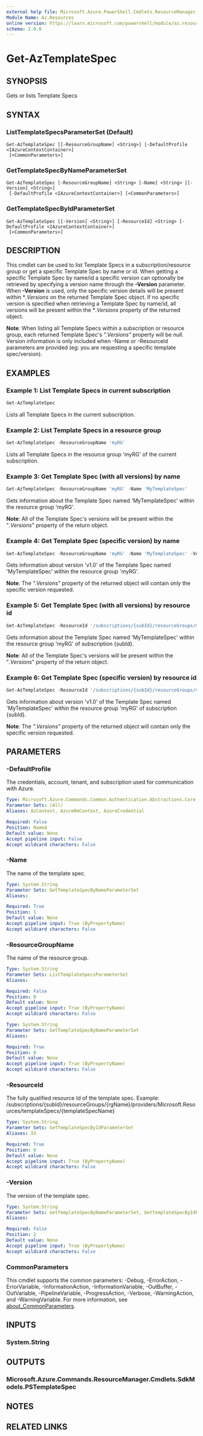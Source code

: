 ```yaml
---
external help file: Microsoft.Azure.PowerShell.Cmdlets.ResourceManager.dll-Help.xml
Module Name: Az.Resources
online version: https://learn.microsoft.com/powershell/module/az.resources/get-aztemplatespec
schema: 2.0.0
---
```


# Get-AzTemplateSpec

## SYNOPSIS
Gets or lists Template Specs

## SYNTAX

### ListTemplateSpecsParameterSet (Default)
```
Get-AzTemplateSpec [[-ResourceGroupName] <String>] [-DefaultProfile <IAzureContextContainer>]
 [<CommonParameters>]
```

### GetTemplateSpecByNameParameterSet
```
Get-AzTemplateSpec [-ResourceGroupName] <String> [-Name] <String> [[-Version] <String>]
 [-DefaultProfile <IAzureContextContainer>] [<CommonParameters>]
```

### GetTemplateSpecByIdParameterSet
```
Get-AzTemplateSpec [[-Version] <String>] [-ResourceId] <String> [-DefaultProfile <IAzureContextContainer>]
 [<CommonParameters>]
```

## DESCRIPTION
This cmdlet can be used to list Template Specs in a subscription/resource group or get a specific Template Spec 
by name or id. When getting a specific Template Spec by name/id a specific version can optionally be retrieved
by specifying a version name through the **-Version** parameter. When **-Version** is used, only the specific version 
details will be present within **.Versions* on the returned Template Spec object. If no specific version 
is specified when retrieving a Template Spec by name/id, all versions will be present within the  **.Versions*
property of the returned object.

**Note**: When listing all Template Specs within a subscription or resource group, each returned Template Spec's
 *".Versions"* property will be *null*. Version information is only included when -Name or -ResourceId parameters
are provided (eg: you are requesting a specific template spec/version).

## EXAMPLES

### Example 1: List Template Specs in current subscription
```powershell
Get-AzTemplateSpec
```

Lists all Template Specs in the current subscription.

### Example 2: List Template Specs in a resource group
```powershell
Get-AzTemplateSpec -ResourceGroupName 'myRG'
```

Lists all Template Specs in the resource group 'myRG' of the current subscription.

### Example 3: Get Template Spec (with all versions) by name
```powershell
Get-AzTemplateSpec -ResourceGroupName 'myRG' -Name 'MyTemplateSpec'
```

Gets information about the Template Spec named 'MyTemplateSpec' within the resource group 'myRG'.

**Note**: All of the Template Spec's versions will be present within the "*.Versions*" property 
of the return object.

### Example 4: Get Template Spec (specific version) by name
```powershell
Get-AzTemplateSpec -ResourceGroupName 'myRG' -Name 'MyTemplateSpec' -Version 'v1.0'
```

Gets information about version 'v1.0' of the Template Spec named 'MyTemplateSpec' within the resource group 'myRG'.

**Note**: The *".Versions"* property of the returned object will contain only the specific version requested.

### Example 5: Get Template Spec (with all versions) by resource id
```powershell
Get-AzTemplateSpec -ResourceId '/subscriptions/{subId}/resourceGroups/myRG/providers/Microsoft.Resources/templateSpecs/MyTemplateSpec'
```

Gets information about the Template Spec named 'MyTemplateSpec' within the resource group 'myRG' of subscription \{subId\}.

**Note**: All of the Template Spec's versions will be present within the "*.Versions*" property 
of the return object.

### Example 6: Get Template Spec (specific version) by resource id
```powershell
Get-AzTemplateSpec -ResourceId '/subscriptions/{subId}/resourceGroups/myRG/providers/Microsoft.Resources/templateSpecs/MyTemplateSpec' -Version 'v1.0'
```

Gets information about version 'v1.0' of the Template Spec named 'MyTemplateSpec' within the resource group 'myRG' of subscription \{subId\}.

**Note**: The *".Versions"* property of the returned object will contain only the specific version requested.

## PARAMETERS

### -DefaultProfile
The credentials, account, tenant, and subscription used for communication with Azure.

```yaml
Type: Microsoft.Azure.Commands.Common.Authentication.Abstractions.Core.IAzureContextContainer
Parameter Sets: (All)
Aliases: AzContext, AzureRmContext, AzureCredential

Required: False
Position: Named
Default value: None
Accept pipeline input: False
Accept wildcard characters: False
```

### -Name
The name of the template spec.

```yaml
Type: System.String
Parameter Sets: GetTemplateSpecByNameParameterSet
Aliases:

Required: True
Position: 1
Default value: None
Accept pipeline input: True (ByPropertyName)
Accept wildcard characters: False
```

### -ResourceGroupName
The name of the resource group.

```yaml
Type: System.String
Parameter Sets: ListTemplateSpecsParameterSet
Aliases:

Required: False
Position: 0
Default value: None
Accept pipeline input: True (ByPropertyName)
Accept wildcard characters: False
```

```yaml
Type: System.String
Parameter Sets: GetTemplateSpecByNameParameterSet
Aliases:

Required: True
Position: 0
Default value: None
Accept pipeline input: True (ByPropertyName)
Accept wildcard characters: False
```

### -ResourceId
The fully qualified resource Id of the template spec.
Example: /subscriptions/{subId}/resourceGroups/{rgName}/providers/Microsoft.Resources/templateSpecs/{templateSpecName}

```yaml
Type: System.String
Parameter Sets: GetTemplateSpecByIdParameterSet
Aliases: Id

Required: True
Position: 0
Default value: None
Accept pipeline input: True (ByPropertyName)
Accept wildcard characters: False
```

### -Version
The version of the template spec.

```yaml
Type: System.String
Parameter Sets: GetTemplateSpecByNameParameterSet, GetTemplateSpecByIdParameterSet
Aliases:

Required: False
Position: 2
Default value: None
Accept pipeline input: True (ByPropertyName)
Accept wildcard characters: False
```

### CommonParameters
This cmdlet supports the common parameters: -Debug, -ErrorAction, -ErrorVariable, -InformationAction, -InformationVariable, -OutBuffer, -OutVariable, -PipelineVariable, -ProgressAction, -Verbose, -WarningAction, and -WarningVariable. For more information, see [about_CommonParameters](http://go.microsoft.com/fwlink/?LinkID=113216).

## INPUTS

### System.String

## OUTPUTS

### Microsoft.Azure.Commands.ResourceManager.Cmdlets.SdkModels.PSTemplateSpec

## NOTES

## RELATED LINKS
